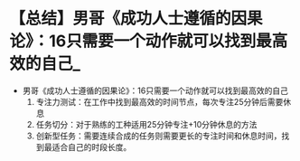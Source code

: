 # 【总结】男哥《成功人士遵循的因果论》：16只需要一个动作就可以找到最高效的自己_

-   男哥《成功人士遵循的因果论》：16只需要一个动作就可以找到最高效的自己
    1.  专注力测试：在工作中找到最高效的时间节点，每次专注25分钟后需要休息
    2.  任务切分：对于熟练的工种适用25分钟专注+10分钟休息的方法
    3.  创新型任务：需要连续合成的任务则需要更长的专注时间和休息时间，找到最适合自己的时段长度。